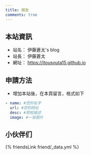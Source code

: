 ```yaml
---
title: 朋友
comments: true
---
```


## 本站資訊
- 站名： 伊藤蒼太's blog
- 站長： 伊藤蒼太
- 網址： https://itousouta15.github.io

## 申請方法
- 增加本站後，在本頁留言，格式如下

~~~yml
- name: #您的名字
  url: #您的网址
  desc: #简短描述
  image: #一张图片
~~~

## 小伙伴们
{% friendsLink friend/_data.yml %}
